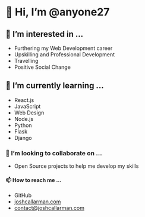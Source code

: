 # 👋 Hi, I’m @anyone27

## 👀 I’m interested in ...
- Furthering my Web Development career
- Upskilling and Professional Development
- Travelling
- Positive Social Change

## 🌱 I’m currently learning ...
- React.js
- JavaScript
- Web Design
- Node.js
- Python
- Flask
- Django

### 💞️ I’m looking to collaborate on ...
- Open Source projects to help me develop my skills

#### 📫 How to reach me ...
- GitHub
- [joshcallarman.com](https://joshcallarman.com)
- contact@joshcallarman.com

<!---
anyone27/anyone27 is a ✨ special ✨ repository because its `README.md` (this file) appears on your GitHub profile.
You can click the Preview link to take a look at your changes.
--->

